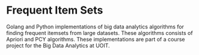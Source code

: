 # Frequent Item Sets
Golang and Python implementations of big data analytics algorithms for finding frequent itemsets from large datasets.  These algorithms consists of Apriori and PCY algorithms.  These implementations are part of a course project for the Big Data Analytics at UOIT.
